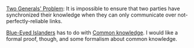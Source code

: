 [Two Generals' Problem](https://en.wikipedia.org/wiki/Two_Generals%27_Problem): It is impossible to ensure that two parties have synchronized their knowledge when they can only communicate over not-perfectly-reliable links.

[Blue-Eyed Islanders](https://terrytao.wordpress.com/2011/04/07/the-blue-eyed-islanders-puzzle-repost/) has to do with [Common knowledge](https://en.wikipedia.org/wiki/Common_knowledge_(logic)).
I would like a formal proof, though, and some formalism about common knowledge.